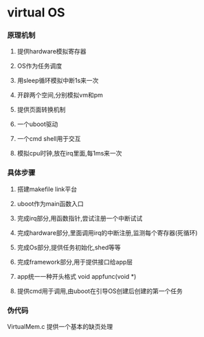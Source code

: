 # virtual OS

### 原理机制

1. 提供hardware模拟寄存器

2. OS作为任务调度

3. 用sleep循环模拟中断1s来一次

4. 开辟两个空间,分别模拟vm和pm

5. 提供页面转换机制

6. 一个uboot驱动

7. 一个cmd shell用于交互

8. 模拟cpu时钟,放在irq里面,每1ms来一次


### 具体步骤
1. 搭建makefile link平台
2. uboot作为main函数入口
3. 完成irq部分,用函数指针,尝试注册一个中断试试



4. 完成hardware部分,里面调用irq的中断注册,监测每个寄存器(死循环)
5. 完成Os部分,提供任务初始化,shed等等
4. 完成framework部分,用于提供接口给app层
5. app统一一种开头格式 void appfunc(void *)
6. 提供cmd用于调用,由uboot在引导OS创建后创建的第一个任务

### 伪代码
VirtualMem.c
提供一个基本的缺页处理
